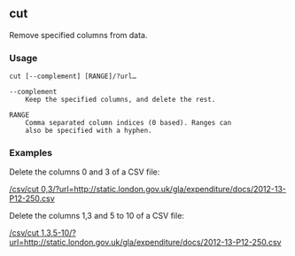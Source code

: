 ## cut

Remove specified columns from data.

### Usage

    cut [--complement] [RANGE]/?url…

    --complement
        Keep the specified columns, and delete the rest.

    RANGE
        Comma separated column indices (0 based). Ranges can
        also be specified with a hyphen.

### Examples

Delete the columns 0 and 3 of a CSV file:

<a href="/csv/cut%200,3/?url=http://static.london.gov.uk/gla/expenditure/docs/2012-13-P12-250.csv">/csv/cut 0,3/?url=http://static.london.gov.uk/gla/expenditure/docs/2012-13-P12-250.csv</a>

Delete the columns 1,3 and 5 to 10 of a CSV file:

<a href="/csv/cut%201,3,5-10/?url=http://static.london.gov.uk/gla/expenditure/docs/2012-13-P12-250.csv">/csv/cut 1,3,5-10/?url=http://static.london.gov.uk/gla/expenditure/docs/2012-13-P12-250.csv</a>
